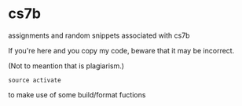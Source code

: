 # cs7b
assignments and random snippets associated with cs7b

If you're here and you copy my code, beware that it may be incorrect.

(Not to meantion that is plagiarism.)

```
source activate
```

to make use of some build/format fuctions

